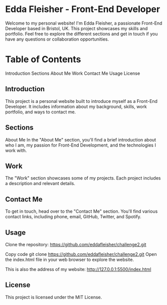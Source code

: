 # Edda Fleisher - Front-End Developer

Welcome to my personal website! I'm Edda Fleisher, a passionate Front-End Developer based in Bristol, UK. This project showcases my skills and portfolio. Feel free to explore the different sections and get in touch if you have any questions or collaboration opportunities.

# Table of Contents
Introduction
Sections
About Me
Work
Contact Me
Usage
License

## Introduction
This project is a personal website built to introduce myself as a Front-End Developer. It includes information about my background, skills, work portfolio, and ways to contact me.

## Sections
About Me
In the "About Me" section, you'll find a brief introduction about who I am, my passion for Front-End Development, and the technologies I work with.

## Work
The "Work" section showcases some of my projects. Each project includes a description and relevant details. 

## Contact Me
To get in touch, head over to the "Contact Me" section. You'll find various contact links, including phone, email, GitHub, Twitter, and Spotify.

## Usage
Clone the repository: https://github.com/eddafleisher/challenge2.git

Copy code
git clone https://github.com/eddafleisher/challenge2.git
Open the index.html file in your web browser to explore the website.

This is also the address of my website: http://127.0.0.1:5500/index.html

## License
This project is licensed under the MIT License.

